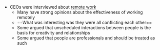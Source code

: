 - CEOs were interviewed about [remote work](https://www.wsj.com/articles/what-ceos-really-think-about-remote-work-11600853405?st=g2pqqahugvvyp6a&mod=pckt3o3)
    - Many have strong opinions about the effectiveness of working remotely
    - ==What was interesting was they were all conflicting each other==
    - Some argued that unscheduled interactions between people is the basis for creativity and relationships
    - Some argued that people are professionals and should be treated as such 
